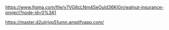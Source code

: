 https://www.figma.com/file/y7VG8cLNm4SeOuId36KlGn/walnut-insurance-project?node-id=0%3A1

https://master.d2uijrjyp51umn.amplifyapp.com/